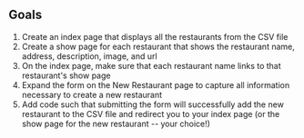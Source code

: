 ## Goals

1. Create an index page that displays all the restaurants from the CSV file
2. Create a show page for each restaurant that shows the restaurant name, address, description, image, and url
3. On the index page, make sure that each restaurant name links to that restaurant's show page
4. Expand the form on the New Restaurant page to capture all information necessary to create a new restaurant
5. Add code such that submitting the form will successfully add the new restaurant to the CSV file and redirect you to your index page (or the show page for the new restaurant -- your choice!)
